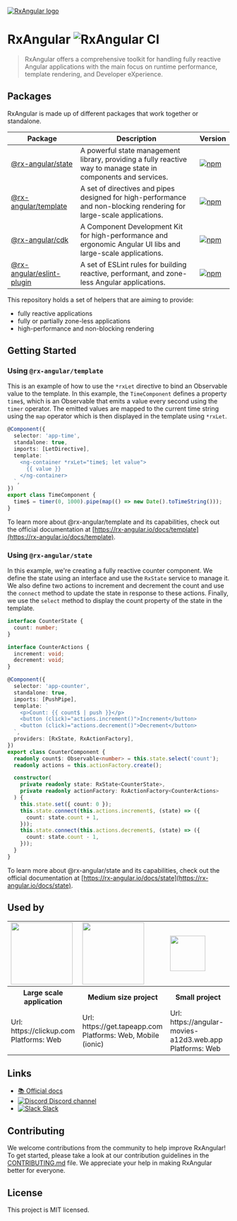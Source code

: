 [![RxAngular logo](https://raw.githubusercontent.com/rx-angular/rx-angular/main/docs/images/rx-angular_logo.png)](https://rx-angular.io/)

# RxAngular ![RxAngular CI](https://github.com/rx-angular/rx-angular/workflows/rx-angular%20CI/badge.svg?branch=main)

> RxAngular offers a comprehensive toolkit for handling fully reactive Angular applications with the main focus on runtime performance, template rendering, and Developer eXperience.

## Packages

RxAngular is made up of different packages that work together or standalone.

| Package                                                               | Description                                                                                                          | Version                                                                                                                               |
| --------------------------------------------------------------------- | -------------------------------------------------------------------------------------------------------------------- | ------------------------------------------------------------------------------------------------------------------------------------- |
| [@rx-angular/state](https://rx-angular.io/docs/state)                 | A powerful state management library, providing a fully reactive way to manage state in components and services.      | [![npm](https://img.shields.io/npm/v/%40rx-angular%2Fstate.svg)](https://www.npmjs.com/package/%40rx-angular%2Fstate)                 |
| [@rx-angular/template](https://rx-angular.io/docs/template)           | A set of directives and pipes designed for high-performance and non-blocking rendering for large-scale applications. | [![npm](https://img.shields.io/npm/v/%40rx-angular%2Ftemplate.svg)](https://www.npmjs.com/package/%40rx-angular%2Ftemplate)           |
| [@rx-angular/cdk](https://rx-angular.io/docs/cdk)                     | A Component Development Kit for high-performance and ergonomic Angular UI libs and large-scale applications.         | [![npm](https://img.shields.io/npm/v/%40rx-angular%2Fcdk.svg)](https://www.npmjs.com/package/%40rx-angular%2Fcdk)                     |
| [@rx-angular/eslint-plugin](https://rx-angular.io/docs/eslint-plugin) | A set of ESLint rules for building reactive, performant, and zone-less Angular applications.                         | [![npm](https://img.shields.io/npm/v/%40rx-angular%2Feslint-plugin.svg)](https://www.npmjs.com/package/%40rx-angular%2Feslint-plugin) |

This repository holds a set of helpers that are aiming to provide:

- fully reactive applications
- fully or partially zone-less applications
- high-performance and non-blocking rendering

## Getting Started

### Using `@rx-angular/template`

This is an example of how to use the `*rxLet` directive to bind an Observable value to the template. In this example, the `TimeComponent` defines a property `time$`, which is an Observable that emits a value every second using the `timer` operator. The emitted values are mapped to the current time string using the `map` operator which is then displayed in the template using `*rxLet`.

```ts
@Component({
  selector: 'app-time',
  standalone: true,
  imports: [LetDirective],
  template: `
    <ng-container *rxLet="time$; let value">
      {{ value }}
    </ng-container>
  `,
})
export class TimeComponent {
  time$ = timer(0, 1000).pipe(map(() => new Date().toTimeString()));
}
```

To learn more about @rx-angular/template and its capabilities, check out the official documentation at [https://rx-angular.io/docs/template](https://rx-angular.io/docs/template).

### Using `@rx-angular/state`

In this example, we're creating a fully reactive counter component. We define the state using an interface and use the `RxState` service to manage it. We also define two actions to increment and decrement the count and use the `connect` method to update the state in response to these actions. Finally, we use the `select` method to display the count property of the state in the template.

```ts
interface CounterState {
  count: number;
}

interface CounterActions {
  increment: void;
  decrement: void;
}

@Component({
  selector: 'app-counter',
  standalone: true,
  imports: [PushPipe],
  template: `
    <p>Count: {{ count$ | push }}</p>
    <button (click)="actions.increment()">Increment</button>
    <button (click)="actions.decrement()">Decrement</button>
  `,
  providers: [RxState, RxActionFactory],
})
export class CounterComponent {
  readonly count$: Observable<number> = this.state.select('count');
  readonly actions = this.actionFactory.create();

  constructor(
    private readonly state: RxState<CounterState>,
    private readonly actionFactory: RxActionFactory<CounterActions>
  ) {
    this.state.set({ count: 0 });
    this.state.connect(this.actions.increment$, (state) => ({
      count: state.count + 1,
    }));
    this.state.connect(this.actions.decrement$, (state) => ({
      count: state.count - 1,
    }));
  }
}
```

To learn more about @rx-angular/state and its capabilities, check out the official documentation at [https://rx-angular.io/docs/state](https://rx-angular.io/docs/state).

## Used by

<table style="width:100%">
  <tr>
    <td><img width="140" src="https://clickup.com/landing/images/logo-clickup_color.svg"></td>
    <td><img width="140" src="https://get.tapeapp.com/wp-content/uploads/2021/08/tape_logo_24px.svg"></td>
    <td><img height="80" src="https://avatars.githubusercontent.com/u/1733746?s=200&v=4"></td>
  </tr>
   <tr>
    <th>Large scale application</th>
    <th>Medium size project</th>
    <th>Small project</th>
  </tr>
  <tr>
    <td>
      Url: https://clickup.com <br/>
      Platforms: Web
    </td>
    <td>
      Url: https://get.tapeapp.com<br/>
      Platforms: Web, Mobile (ionic)
    </td>
    <td>
      Url: https://angular-movies-a12d3.web.app<br/>
      Platforms: Web
    </td>
  </tr>
</table>

## Links

- [📚 Official docs](https://www.rx-angular.io/)
- [![Discord](https://icongr.am/material/discord.svg?size=16&color=7289da) Discord channel](https://discord.com/invite/XWWGZsQ)
- [![Slack](https://icongr.am/material/slack.svg?size=16&color=7289da) Slack](https://join.slack.com/t/rxangular/shared_invite/zt-1tn1hivnp-FemQzop69HI7~wlPSqDjKQ)

## Contributing

We welcome contributions from the community to help improve RxAngular! To get started, please take a look at our contribution guidelines in the [CONTRIBUTING.md](CONTRIBUTING.md) file. We appreciate your help in making RxAngular better for everyone.

## License

This project is MIT licensed.
